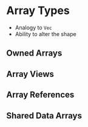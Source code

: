 # Array Types

- Analogy to `Vec`
- Ability to alter the shape

## Owned Arrays

## Array Views

## Array References

## Shared Data Arrays
